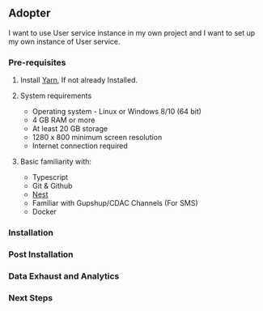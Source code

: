 ## Adopter

I want to use User service instance in my own project and I want to set up my own instance of User service.

### Pre-requisites

1. Install [Yarn](https://classic.yarnpkg.com/lang/en/docs/install/#windows-stable), If not already Installed.
2. System requirements
     - Operating system - Linux or Windows 8/10 (64 bit)
     - 4 GB RAM or more
     - At least 20 GB storage
     - 1280 x 800 minimum screen resolution
     - Internet connection required

3. Basic familiarity with:
     - Typescript
     - Git & Github
     - [Nest](https://github.com/nestjs/nest)
     - Familiar with Gupshup/CDAC Channels (For SMS)
     - Docker

### Installation

### Post Installation

### Data Exhaust and Analytics

### Next Steps
